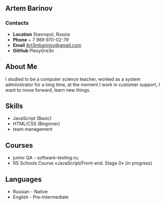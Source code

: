 ## Artem Barinov

### Contacts

* **Location** Stavropol, Russia
* **Phone** + 7 989 970-02-79
* **Email** Art3mbarinov@gmail.com
* **GitHub** PlexyGre3n


## About Me

I studied to be a computer science teacher, worked as a system administrator for a long time, at the moment I work in customer support, I want to move forward, learn new things.

## Skills

* JavaScript (Basic)
* HTML/CSS (Beginner)
* team management

## Courses

* junior QA - software-testing.ru;
* RS Schools Course «JavaScript/Front-end. Stage 0» (in progress)

## Languages

* Russian - Native
* English - Pre-Intermediate

